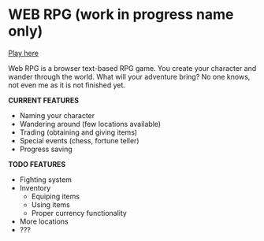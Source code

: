 # WEB RPG (work in progress name only)

[Play here](http://livjes.github.io)
 
 Web RPG is a browser text-based RPG game. You create your character and wander through the world. What will your adventure bring? No one knows, not even me as it is not finished yet.
 
 **CURRENT FEATURES**
 - Naming your character
 - Wandering around (few locations available)
 - Trading (obtaining and giving items)
 - Special events (chess, fortune teller)
 - Progress saving
 
 **TODO FEATURES**
 - Fighting system
 - Inventory
   - Equiping items
   - Using items
   - Proper currency functionality
 - More locations
 - ???
